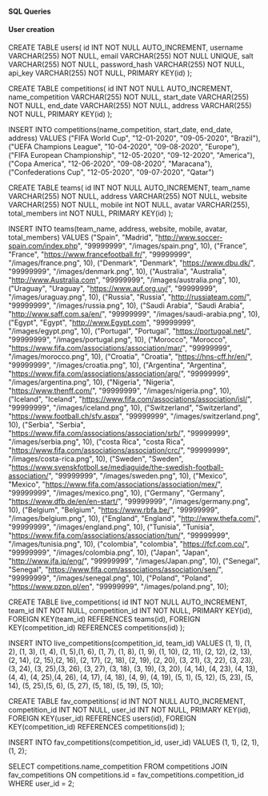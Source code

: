 #### SQL Queries

#### User creation
<!-- create users -->
CREATE TABLE users(
    id INT NOT NULL AUTO_INCREMENT,
    username VARCHAR(255) NOT NULL,
    email VARCHAR(255) NOT NULL UNIQUE,
    salt VARCHAR(255) NOT NULL,
    password_hash VARCHAR(255) NOT NULL,
    api_key VARCHAR(255) NOT NULL,
    PRIMARY KEY(id)
);


<!-- Insert user -->


<!-- Competitions -->
CREATE TABLE competitions(
    id INT NOT NULL AUTO_INCREMENT,
    name_competition VARCHAR(255) NOT NULL,
    start_date VARCHAR(255) NOT NULL,
    end_date VARCHAR(255) NOT NULL,
    address VARCHAR(255) NOT NULL,
    PRIMARY KEY(id)
);

<!-- Insert comp -->
INSERT INTO competitions(name_competition, start_date, end_date, address)
VALUES ("FIFA World Cup", "12-01-2020", "09-05-2020", "Brazil"),
("UEFA Champions League", "10-04-2020", "09-08-2020", "Europe"),
("FIFA European Championship", "12-05-2020", "09-12-2020", "America"),
("Copa America", "12-06-2020", "09-08-2020", "Maracana"),
("Confederations Cup", "12-05-2020", "09-07-2020", "Qatar")




<!-- Teams -->
CREATE TABLE teams(
    id INT NOT NULL AUTO_INCREMENT,
    team_name VARCHAR(255) NOT NULL,
    address VARCHAR(255) NOT NULL,
    website VARCHAR(255) NOT NULL,
    mobile int NOT NULL,
    avatar VARCHAR(255),
    total_members int NOT NULL,
    PRIMARY KEY(id)
);

<!-- teams -->
INSERT INTO teams(team_name, address, website, mobile, avatar, total_members)
VALUES ("Spain", "Madrid", "http://www.soccer-spain.com/index.php", "99999999", "/images/spain.png", 10),
 ("France", "France", "https://www.francefootball.fr/", "99999999", "/images/france.png", 10),
 ("Denmark", "Denmark", "https://www.dbu.dk/", "99999999", "/images/denmark.png", 10),
 ("Australia", "Australia", "http://www.Australia.com", "99999999", "/images/australia.png", 10),
 ("Uraguay", "Uraguay", "https://www.auf.org.uy/", "99999999", "/images/uraguay.png", 10),
 ("Russia", "Russia", "http://russiateam.com/", "99999999", "/images/russia.png", 10),
 ("Saudi Arabia", "Saudi Arabia", "http://www.saff.com.sa/en/", "99999999", "/images/saudi-arabia.png", 10),
 ("Egypt", "Egypt", "http://www.Egypt.com", "99999999", "/images/egypt.png", 10),
 ("Portugal", "Portugal", "https://portugoal.net/", "99999999", "/images/portugal.png", 10),
 ("Morocco", "Morocco", "https://www.fifa.com/associations/association/mar/", "99999999", "/images/morocco.png", 10),
 ("Croatia", "Croatia", "https://hns-cff.hr/en/", "99999999", "/images/croatia.png", 10),
 ("Argentina", "Argentina", "https://www.fifa.com/associations/association/arg/", "99999999", "/images/argentina.png", 10),
 ("Nigeria", "Nigeria", "https://www.thenff.com/", "99999999", "/images/nigeria.png", 10),
 ("Iceland", "Iceland", "https://www.fifa.com/associations/association/isl/", "99999999", "/images/iceland.png", 10),
 ("Switzerland", "Switzerland", "https://www.football.ch/sfv.aspx", "99999999", "/images/switzerland.png", 10),
 ("Serbia", "Serbia", "https://www.fifa.com/associations/association/srb/", "99999999", "/images/serbia.png", 10),
 ("costa Rica", "costa Rica", "https://www.fifa.com/associations/association/crc/", "99999999", "/images/costa-rica.png", 10),
 ("Sweden", "Sweden", "https://www.svenskfotboll.se/mediaguide/the-swedish-football-association/", "99999999", "/images/sweden.png", 10),
 ("Mexico", "Mexico", "https://www.fifa.com/associations/association/mex/", "99999999", "/images/mexico.png", 10),
 ("Germany", "Germany", "https://www.dfb.de/en/en-start/", "99999999", "/images/germany.png", 10),
 ("Belgium", "Belgium", "https://www.rbfa.be/", "99999999", "/images/belgium.png", 10),
 ("England", "England", "http://www.thefa.com/", "99999999", "/images/england.png", 10),
 ("Tunisia", "Tunisia", "https://www.fifa.com/associations/association/tun/", "99999999", "/images/tunisia.png", 10),
 ("colombia", "colombia", "https://fcf.com.co/", "99999999", "/images/colombia.png", 10),
 ("Japan", "Japan", "http://www.jfa.jp/eng/", "99999999", "/images/Japan.png", 10),
 ("Senegal", "Senegal", "https://www.fifa.com/associations/association/sen/", "99999999", "/images/senegal.png", 10),
 ("Poland", "Poland", "https://www.pzpn.pl/en", "99999999", "/images/poland.png", 10);



<!-- Live competitions -->
CREATE TABLE live_competitions(
    id INT NOT NULL AUTO_INCREMENT,
    team_id INT NOT NULL,
    competition_id INT NOT NULL,
    PRIMARY KEY(id),
    FOREIGN KEY(team_id) REFERENCES teams(id),
    FOREIGN KEY(competition_id) REFERENCES competitions(id)
);

<!-- insert live competitions -->
INSERT INTO live_competitions(competition_id, team_id)
VALUES (1, 1), (1, 2), (1, 3), (1, 4), (1, 5),(1, 6), (1, 7), (1, 8), (1, 9), (1, 10),
(2, 11), (2, 12), (2, 13), (2, 14), (2, 15),(2, 16), (2, 17), (2, 18), (2, 19), (2, 20),
(3, 21), (3, 22), (3, 23), (3, 24), (3, 25),(3, 26), (3, 27), (3, 18), (3, 19), (3, 20),
(4, 14), (4, 23), (4, 13), (4, 4), (4, 25),(4, 26), (4, 17), (4, 18), (4, 9), (4, 19),
(5, 1), (5, 12), (5, 23), (5, 14), (5, 25),(5, 6), (5, 27), (5, 18), (5, 19), (5, 10);



<!-- favourite table -->
CREATE TABLE fav_competitions(
    id INT NOT NULL AUTO_INCREMENT,
    competition_id INT NOT NULL,
    user_id INT NOT NULL,
    PRIMARY KEY(id),
    FOREIGN KEY(user_id) REFERENCES users(id),
    FOREIGN KEY(competition_id) REFERENCES competitions(id)
);


<!-- insert competitions -->
INSERT INTO fav_competitions(competition_id, user_id)
VALUES (1, 1), (2, 1), (1, 2);


<!-- To get fav competitions -->
 SELECT competitions.name_competition FROM competitions JOIN fav_competitions ON competitions.id = fav_competitions.competition_id WHERE user_id = 2;
